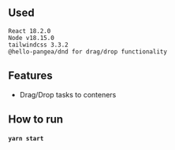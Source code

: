 ## Used
    React 18.2.0
    Node v18.15.0
    tailwindcss 3.3.2
    @hello-pangea/dnd for drag/drop functionality

## Features
- Drag/Drop tasks to conteners

## How to run
#### `yarn start`
